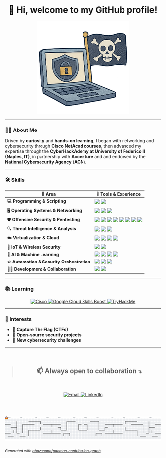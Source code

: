 <div align="center">
  
# 👋 Hi, welcome to my GitHub profile!

</div>

<div>

<p align="center">
  <img src="./cyber_pirate.png" alt="Cyber Pirate Banner" width="300">
</p>

</div>

---

### 🙋‍♂️​ About Me
Driven by **curiosity** and **hands-on learning**, I began with networking and cybersecurity through **Cisco NetAcad courses**, then advanced my expertise through the **CyberHackAdemy at University of Federico II (Naples, IT)**, in partnership with **Accenture** and and endorsed by the **National Cybersecurity Agency** (**ACN**).
</p>

---

<div>
  
### 🛠️ Skills

<div align="center">

| 🔧 Area                         | 🧰 Tools & Experience                                                                 |
|---------------------------------|----------------------------------------------------------------------------------------|
| 💻 **Programming & Scripting**      | <img src="https://img.shields.io/badge/Python-3776AB?style=for-the-badge&logo=python&logoColor=white"/> <img src="https://img.shields.io/badge/Bash-4EAA25?style=for-the-badge&logo=gnubash&logoColor=white"/> |
| 🖥️ **Operating Systems & Networking** | <img src="https://img.shields.io/badge/Cisco-1BA0D7?style=for-the-badge&logo=cisco&logoColor=white"/> <img src="https://img.shields.io/badge/Kali%20Linux-557C94?style=for-the-badge&logo=kalilinux&logoColor=white"/> <img src="https://img.shields.io/badge/Ubuntu-E95420?style=for-the-badge&logo=ubuntu&logoColor=white"/> |
| 🛡️ **Offensive Security & Pentesting** | <img src="https://img.shields.io/badge/Nmap-0040FF?style=for-the-badge&logo=nmap&logoColor=white"/> <img src="https://img.shields.io/badge/cURL-073551?style=for-the-badge&logo=curl&logoColor=white"/> <img src="https://img.shields.io/badge/Wireshark-1679A7?style=for-the-badge&logo=wireshark&logoColor=white"/> <img src="https://img.shields.io/badge/Metasploit-2E6DB4?style=for-the-badge&logo=metasploit&logoColor=white"/> <img src="https://img.shields.io/badge/Hashcat-9C27B0?style=for-the-badge&logo=hashnode&logoColor=white"/> <img src="https://img.shields.io/badge/Hydra-FF0000?style=for-the-badge&logo=gnuprivacyguard&logoColor=white"/> <img src="https://img.shields.io/badge/John%20The%20Ripper-000000?style=for-the-badge&logo=gnu&logoColor=white"/> <img src="https://img.shields.io/badge/Burp%20Suite-FF6633?style=for-the-badge&logo=burpsuite&logoColor=white"/> |
| 🔍 **Threat Intelligence & Analysis** | <img src="https://img.shields.io/badge/VirusTotal-394EFF?style=for-the-badge&logo=virustotal&logoColor=white"/> <img src="https://img.shields.io/badge/AbuseIPDB-EF2D5E?style=for-the-badge&logo=datadog&logoColor=white"/> <img src="https://img.shields.io/badge/urlscan.io-4285F4?style=for-the-badge&logo=googlechrome&logoColor=white"/> |
| ☁️ **Virtualization & Cloud**        | <img src="https://img.shields.io/badge/VMware-607078?style=for-the-badge&logo=vmware&logoColor=white"/> <img src="https://img.shields.io/badge/Docker-2496ED?style=for-the-badge&logo=docker&logoColor=white"/> <img src="https://img.shields.io/badge/Google%20Cloud-4285F4?style=for-the-badge&logo=googlecloud&logoColor=white"/> <img src="https://img.shields.io/badge/DigitalOcean-0080FF?style=for-the-badge&logo=digitalocean&logoColor=white"/> |
| 📡 **IoT & Wireless Security**       | <img src="https://img.shields.io/badge/Wi--Fi%20Attacks%20&%20Defenses-000000?style=for-the-badge&logo=wi-fi&logoColor=white"/> <img src="https://img.shields.io/badge/Radio%20Simulations-FF9800?style=for-the-badge&logo=rtl&logoColor=white"/> |
| 🤖 **AI & Machine Learning**         | <img src="https://img.shields.io/badge/Prompt%20Engineering-FF4088?style=for-the-badge&logo=openai&logoColor=white"/> <img src="https://img.shields.io/badge/RAG-4CAF50?style=for-the-badge&logo=googlegemini&logoColor=white"/> <img src="https://img.shields.io/badge/Fine%20Tuning-FFB300?style=for-the-badge&logo=openai&logoColor=white"/> <img src="https://img.shields.io/badge/AnythingLLM-000000?style=for-the-badge&logo=llm&logoColor=white"/> |
| ⚙️ **Automation & Security Orchestration** | <img src="https://img.shields.io/badge/API%20Integration-00A8E8?style=for-the-badge&logo=fastapi&logoColor=white"/> <img src="https://img.shields.io/badge/n8n-0DAB76?style=for-the-badge&logo=n8n&logoColor=white"/> <img src="https://img.shields.io/badge/Cortex%20XSOAR-FF6F00?style=for-the-badge&logo=paloaltonetworks&logoColor=white"/> |
| 🧑‍💻 **Development & Collaboration**   | <img src="https://img.shields.io/badge/VS%20Code-007ACC?style=for-the-badge&logo=visualstudiocode&logoColor=white"/> <img src="https://img.shields.io/badge/GitKraken-179287?style=for-the-badge&logo=gitkraken&logoColor=white"/> |

</div>

</div>

---

<div>
  
### 📚​ Learning

<p align="center">

  <!-- Cisco Badge -->
  <a href="https://www.credly.com/users/lorenzo-cammarano/badges#credly" target="_blank">
    <img src="https://img.shields.io/badge/Cisco-Certified-1BA0D7?style=for-the-badge&logo=cisco&logoColor=white" alt="Cisco"/>
  </a>
  
  <!-- Google Cloud Skills Boost Badge -->
  <a href="https://www.cloudskillsboost.google/public_profiles/4fa7cdea-440d-45b7-a529-1bc5cb3e20bb" target="_blank">
    <img src="https://img.shields.io/badge/Google_Cloud_Skills_Boost-4285F4?style=for-the-badge&logo=google-cloud&logoColor=white" alt="Google Cloud Skills Boost"/>
  </a>

  <!-- TryHackMe Badge -->
  <a href="https://tryhackme.com/p/LoreCamma" target="_blank">
    <img src="https://img.shields.io/badge/TryHackMe-Profile-212C42?style=for-the-badge&logo=tryhackme&logoColor=red" alt="TryHackMe"/>
  </a>
  
</p>

</div>

---

<div>

  ### 🎯 Interests

<p>
  
 - 🚩 **Capture The Flag (CTFs)**
 - 🤝 **Open-source security projects**
 - 🧠 **New cybersecurity challenges**  

</p>

</div>

---
<br>

<div align="center">

<p>
  
> ## 📫 Always open to collaboration ⤵️
<br>

 <p align="center">
   
  <a href="mailto:lorenzocammarano1@gmail.com" target="_blank">
    <img src="https://img.shields.io/badge/Email-Contact-red?style=for-the-badge&logo=gmail&logoColor=white" alt="Email"/>
  </a>
  
  <a href="https://www.linkedin.com/in/lorenzo-cammarano/" target="_blank">
    <img src="https://img.shields.io/badge/LinkedIn-Connect-blue?style=for-the-badge&logo=linkedin&logoColor=white" alt="LinkedIn"/>
  </a>

  
</p>
 

</p>

</div>

<br><br>

<div>
  
<picture>
  <source media="(prefers-color-scheme: dark)" srcset="https://raw.githubusercontent.com/LorenzoCammarano/LorenzoCammarano/output/pacman-contribution-graph-dark.svg">
  <source media="(prefers-color-scheme: light)" srcset="https://raw.githubusercontent.com/LorenzoCammarano/LorenzoCammarano/output/pacman-contribution-graph.svg">
  <img alt="pacman contribution graph" src="https://raw.githubusercontent.com/LorenzoCammarano/LorenzoCammarano/output/pacman-contribution-graph.svg">
</picture>

<sub> _Generated with <a href="https://abozanona.github.io/pacman-contribution-graph/" target="_blank">abozanona/pacman-contribution-graph</a>_ </sub>

</div>
